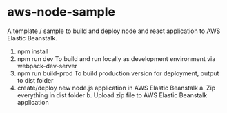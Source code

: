 # aws-node-sample

A template / sample to build and deploy node and react application to AWS Elastic Beanstalk.

1. npm install
2. npm run dev
   To build and run locally as development environment via webpack-dev-server
3. npm run build-prod
   To build production version for deployment, output to dist folder
4. create/deploy new node.js application in AWS Elastic Beanstalk
   a. Zip everything in dist folder
   b. Upload zip file to AWS Elastic Beanstalk application
